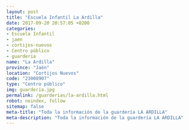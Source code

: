 ```yaml
---
layout: post
title: "Escuela Infantil La Ardilla"
date: 2017-09-20 20:57:05 +0200
categories:
- Escuela Infantil
- jaen
- cortijos-nuevos
- Centro público
- guarderia
name: "La Ardilla"
province: "Jaén"
location: "Cortijos Nuevos"
code: "23008907"
type: "Centro público"
img: guarderia.jpg
permalink: /guarderias/la-ardilla.html
robot: noindex, follow
sitemap: false
meta-title: "Toda la información de la guardería LA ARDILLA"
meta-description: "Toda la información de la guardería LA ARDILLA"
---
```


